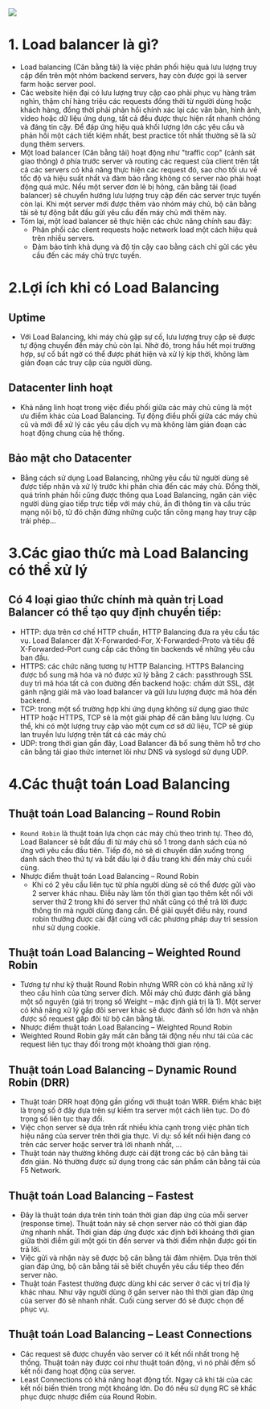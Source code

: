 <img src="https://techvccloud.mediacdn.vn/280518386289090560/2021/11/16/load-balancer-la-gi-16370559099231247679408.jpg">

# 1. Load balancer là gì?
- Load balancing (Cân bằng tải) là việc phân phối hiệu quả lưu lượng truy cập đến trên một nhóm backend servers, hay còn được gọi là server farm hoặc server pool.
- Các website hiện đại có lưu lượng truy cập cao phải phục vụ hàng trăm nghìn, thậm chí hàng triệu các requests đồng thời từ người dùng hoặc khách hàng, đồng thời phải phản hồi chính xác lại các văn bản, hình ảnh, video hoặc dữ liệu ứng dụng, tất cả đều được thực hiện rất nhanh chóng và đáng tin cậy. Để đáp ứng hiệu quả khối lượng lớn các yêu cầu và phản hồi một cách tiết kiệm nhất, best practice tốt nhất thường sẽ là sử dụng thêm servers.
- Một load balancer (Cân bằng tải) hoạt động như "traffic cop" (cảnh sát giao thông) ở phía trước server và routing các request của client trên tất cả các servers có khả năng thực hiện các request đó, sao cho tối ưu về tốc độ và hiệu suất nhất và đảm bảo rằng không có server nào phải hoạt động quá mức. Nếu một server đơn lẻ bị hỏng, cân bằng tải (load balancer) sẽ chuyển hướng lưu lượng truy cập đến các server trực tuyến còn lại. Khi một server mới được thêm vào nhóm máy chủ, bộ cân bằng tải sẽ tự động bắt đầu gửi yêu cầu đến máy chủ mới thêm này.
- Tóm lại, một load balancer sẽ thực hiện các chức năng chính sau đây:
  - Phân phối các client requests hoặc network load một cách hiệu quả trên nhiều servers.
  - Đảm bảo tính khả dụng và độ tin cậy cao bằng cách chỉ gửi các yêu cầu đến các máy chủ trực tuyến.
# 2.Lợi ích khi có Load Balancing
## Uptime
- Với Load Balancing, khi máy chủ gặp sự cố, lưu lượng truy cập sẽ được tự động chuyển đến máy chủ còn lại. Nhờ đó, trong hầu hết mọi trường hợp, sự cố bất ngờ có thể được phát hiện và xử lý kịp thời, không làm gián đoạn các truy cập của người dùng.
## Datacenter linh hoạt
- Khả năng linh hoạt trong việc điều phối giữa các máy chủ cũng là một ưu điểm khác của Load Balancing. Tự động điều phối giữa các máy chủ cũ và mới để xử lý các yêu cầu dịch vụ mà không làm gián đoạn các hoạt động chung của hệ thống.
## Bảo mật cho Datacenter
- Bằng cách sử dụng Load Balancing, những yêu cầu từ người dùng sẽ được tiếp nhận và xử lý trước khi phân chia đến các máy chủ. Đồng thời, quá trình phản hồi cũng được thông qua Load Balancing, ngăn cản việc người dùng giao tiếp trực tiếp với máy chủ, ẩn đi thông tin và cấu trúc mạng nội bộ, từ đó chặn đứng những cuộc tấn công mạng hay truy cập trái phép…
# 3.Các giao thức mà Load Balancing có thể xử lý
## Có 4 loại giao thức chính mà quản trị Load Balancer có thể tạo quy định chuyển tiếp:
- HTTP: dựa trên cơ chế HTTP chuẩn, HTTP Balancing đưa ra yêu cầu tác vụ. Load Balancer đặt X-Forwarded-For, X-Forwarded-Proto và tiêu đề X-Forwarded-Port cung cấp các thông tin backends về những yêu cầu ban đầu.
- HTTPS: các chức năng tương tự HTTP Balancing. HTTPS Balancing được bổ sung mã hóa và nó được xử lý bằng 2 cách: passthrough SSL duy trì mã hóa tất cả con đường đến backend hoặc: chấm dứt SSL, đặt gánh nặng giải mã vào load balancer và gửi lưu lượng được mã hóa đến backend.
- TCP: trong một số trường hợp khi ứng dụng không sử dụng giao thức HTTP hoặc HTTPS, TCP sẽ là một giải pháp để cân bằng lưu lượng. Cụ thể, khi có một lượng truy cập vào một cụm cơ sở dữ liệu, TCP sẽ giúp lan truyền lưu lượng trên tất cả các máy chủ
- UDP: trong thời gian gần đây, Load Balancer đã bổ sung thêm hỗ trợ cho cân bằng tải giao thức internet lõi như DNS và syslogd sử dụng UDP.
# 4.Các thuật toán Load Balancing
## Thuật toán Load Balancing – Round Robin
- `Round Robin` là thuật toán lựa chọn các máy chủ theo trình tự. Theo đó, Load Balancer sẽ bắt đầu đi từ máy chủ số 1 trong danh sách của nó ứng với yêu cầu đầu tiên. Tiếp đó, nó sẽ di chuyển dần xuống trong danh sách theo thứ tự và bắt đầu lại ở đầu trang khi đến máy chủ cuối cùng.
- Nhược điểm thuật toán Load Balancing – Round Robin 
  - Khi có 2 yêu cầu liên tục từ phía người dùng sẽ có thể được gửi vào 2 server khác nhau. Điều này làm tốn thời gian tạo thêm kết nối với server thứ 2 trong khi đó server thứ nhất cũng có thể trả lời được thông tin mà người dùng đang cần. Để giải quyết điều này, round robin thường được cài đặt cùng với các phương pháp duy trì session như sử dụng cookie.
## Thuật toán Load Balancing – Weighted Round Robin
- Tương tự như kỹ thuật Round Robin nhưng WRR còn có khả năng xử lý theo cấu hình của từng server đích. Mỗi máy chủ được đánh giá bằng một số nguyên (giá trị trọng số Weight – mặc định giá trị là 1). Một server có khả năng xử lý gấp đôi server khác sẽ được đánh số lớn hơn và nhận được số request gấp đôi từ bộ cân bằng tải.
- Nhược điểm thuật toán Load Balancing – Weighted Round Robin
- Weighted Round Robin gây mất cân bằng tải động nếu như tải của các request liên tục thay đổi trong một khoảng thời gian rộng.
## Thuật toán Load Balancing – Dynamic Round Robin (DRR)
- Thuật toán DRR hoạt động gần giống với thuật toán WRR. Điểm khác biệt là trọng số ở đây dựa trên sự kiểm tra server một cách liên tục. Do đó trọng số liên tục thay đổi.
- Việc chọn server sẽ dựa trên rất nhiều khía cạnh trong việc phân tích hiệu năng của server trên thời gia thực. Ví dụ: số kết nối hiện đang có trên các server hoặc server trả lời nhanh nhất, …
- Thuật toán này thường không được cài đặt trong các bộ cân bằng tài đơn giản. Nó thường được sử dụng trong các sản phẩm cân bằng tải của F5 Network.
## Thuật toán Load Balancing – Fastest 
- Đây là thuật toán dựa trên tính toán thời gian đáp ứng của mỗi server (response time). Thuật toán này sẽ chọn server nào có thời gian đáp ứng nhanh nhất. Thời gian đáp ứng được xác định bởi khoảng thời gian giữa thời điểm gửi một gói tin đến server và thời điểm nhận được gói tin trả lời.
- Việc gửi và nhận này sẽ được bộ cân bằng tải đảm nhiệm. Dựa trên thời gian đáp ứng, bộ cân bằng tải sẽ biết chuyển yêu cầu tiếp theo đến server nào.
- Thuật toán Fastest thường được dùng khi các server ở các vị trí địa lý khác nhau. Như vậy người dùng ở gần server nào thì thời gian đáp ứng của server đó sẽ nhanh nhất. Cuối cùng server đó sẽ được chọn để phục vụ.
## Thuật toán Load Balancing – Least Connections
- Các request sẽ được chuyển vào server có ít kết nối nhất trong hệ thống. Thuật toán này được coi như thuật toán động, vì nó phải đếm số kết nối đang hoạt động của server.
- Least Connections có khả năng hoạt động tốt. Ngay cả khi tải của các kết nối biến thiên trong một khoảng lớn. Do đó nếu sử dụng RC sẽ khắc phục được nhược điểm của Round Robin.


